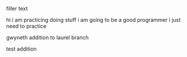 filler text

hi i am practicing doing stuff
i am going to be a good programmer 
i just need to practice 

gwyneth addition to laurel branch

test addition

